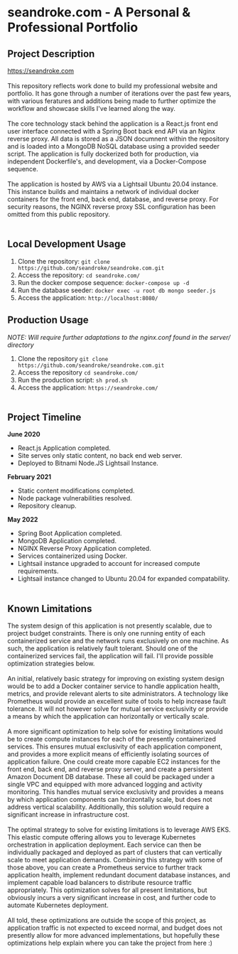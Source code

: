 # seandroke.com - A Personal & Professional Portfolio

## Project Description
<a href="https://seandroke.com" target="_blank">https://seandroke.com</a>
<br /><br />
This repository reflects work done to build my professional website and portfolio. It has gone through a number of iterations over the past few years, with various feratures and additions being made to further optimize the workflow and showcase skills I've learned along the way.
<br /><br />
The core technology stack behind the application is a React.js front end user interface connected with a Spring Boot back end API via an Nginx reverse proxy. All data is stored as a JSON documnent within the repository and is loaded into a MongoDB NoSQL database using a provided seeder script. The application is fully dockerized both for production, via independent Dockerfile's, and development, via a Docker-Compose sequence.
<br /><br />
The application is hosted by AWS via a Lightsail Ubuntu 20.04 instance. This instance builds and maintains a network of individual docker containers for the front end, back end, database, and reverse proxy. For security reasons, the NGINX reverse proxy SSL configuration has been omitted from this public repository.
<br /><br />

## Local Development Usage
1. Clone the repository: `git clone https://github.com/seandroke/seandroke.com.git`
2. Access the repository: `cd seandroke.com/`
3. Run the docker compose sequence: `docker-compose up -d`
4. Run the database seeder: `docker exec -u root db mongo seeder.js`
5. Access the application: `http://localhost:8080/`


## Production Usage
<i>NOTE: Will require further adaptations to the nginx.conf found in the server/ directory</i>
1. Clone the repository `git clone https://github.com/seandroke/seandroke.com.git`
2. Access the repository `cd seandroke.com/`
3. Run the production script: `sh prod.sh`
4. Access the application: `https://seandroke.com/`
<br /><br />

## Project Timeline
<strong>June 2020</strong>
- React.js Application completed.
- Site serves only static content, no back end web server.
- Deployed to Bitnami Node.JS Lightsail Instance.
<!-- -->
<strong>February 2021</strong>
- Static content modifications completed.
- Node package vulnerabilities resolved.
- Repository cleanup.
<!-- -->
<Strong>May 2022</Strong>
- Spring Boot Application completed.
- MongoDB Application completed.
- NGINX Reverse Proxy Application completed.
- Services containerized using Docker.
- Lightsail instance upgraded to account for increased compute requirements.
- Lightsail instance changed to Ubuntu 20.04 for expanded compatability.
<br /><br />

## Known Limitations
The system design of this application is not presently scalable, due to project budget constraints. There is only one running entity of each containerized service and the network runs exclusively on one machine. As such, the application is relatively fault tolerant. Should one of the containerized services fail, the application will fail. I'll provide possible optimization strategies below.
<br /><br />
An initial, relatively basic strategy for improving on existing system design would be to add a Docker container service to handle application health, metrics, and provide relevant alerts to site administrators. A technology like Prometheus would provide an excellent suite of tools to help increase fault tolerance. It will not however solve for mutual service exclusivity or provide a means by which the application can horizontally or vertically scale.
<br /><br />
A more significant optimization to help solve for existing limitations would be to create compute instances for each of the presently containerized services. This ensures mutual exclusivity of each application component, and provides a more explicit means of efficiently isolating sources of application failure. One could create more capable EC2 instances for the front end, back end, and reverse proxy server, and create a persistent Amazon Document DB database. These all could be packaged under a single VPC and equipped with more advanced logging and activity monitoring. This handles mutual service exclusivity and provides a means by which application components can horizontally scale, but does not address vertical scalability. Additionally, this solution would require a significant increase in infrastructure cost.
<br /><br />
The optimal strategy to solve for existing limitations is to leverage AWS EKS. This elastic compute offering allows you to leverage Kubernetes orchestration in application deployment. Each service can then be individually packaged and deployed as part of clusters that can vertically scale to meet application demands. Combining this strategy with some of those above, you can create a Prometheus service to further track application health, implement redundant document database instances, and implement capable load balancers to distribute resource traffic appropriately. This optimization solves for all present limitations, but obviously incurs a very significant increase in cost, and further code to automate Kubernetes deployment.
<br /><br />
All told, these optimizations are outside the scope of this project, as application traffic is not expected to exceed normal, and budget does not presently allow for more advanced implementations, but hopefully these optimizations help explain where you can take the project from here :)
